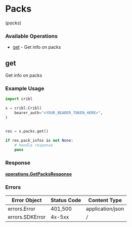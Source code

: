 # Packs
(*packs*)

### Available Operations

* [get](#get) - Get info on packs

## get

Get info on packs

### Example Usage

```python
import cribl

s = cribl.Cribl(
    bearer_auth="<YOUR_BEARER_TOKEN_HERE>",
)


res = s.packs.get()

if res.pack_infos is not None:
    # handle response
    pass
```


### Response

**[operations.GetPacksResponse](../../models/operations/getpacksresponse.md)**
### Errors

| Error Object     | Status Code      | Content Type     |
| ---------------- | ---------------- | ---------------- |
| errors.Error     | 401,500          | application/json |
| errors.SDKError  | 4x-5xx           | */*              |
